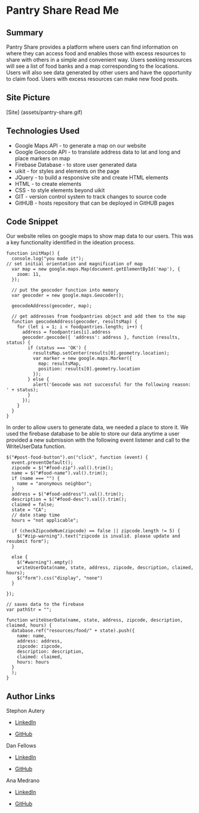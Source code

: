 # Pantry Share Read Me


## Summary
Pantry Share provides a platform where users can find information on where they can access food and enables those with excess resources to share with others in a simple and convenient way. Users seeking resources will see a list of food banks and a map corresponding to the locations. Users will also see data generated by other users and have the opportunity to claim food. Users with excess resources can make new food posts.

## Site Picture
[Site] (assets/pantry-share.gif)

## Technologies Used
- Google Maps API - to generate a map on our website
- Google Geocode API - to translate address data to lat and long and place markers on map
- Firebase Database - to store user generated data
- uikit - for styles and elements on the page
- JQuery - to build a responsive site and create HTML elements
- HTML - to create elements
- CSS - to style elements beyond uikit
- GIT - version control system to track changes to source code
- GitHUB - hosts repository that can be deployed in GitHUB pages

## Code Snippet

Our website relies on google maps to show map data to our users. This was a key functionality identified in the ideation process.

```
function initMap() {
  console.log("you made it");
// set initial orientation and magnification of map
  var map = new google.maps.Map(document.getElementById('map'), {
    zoom: 11,
  });

  // put the geocoder function into memory
  var geocoder = new google.maps.Geocoder();

  geocodeAddress(geocoder, map);

  // get addresses from foodpantries object and add them to the map
  function geocodeAddress(geocoder, resultsMap) {
    for (let i = 1; i < foodpantries.length; i++) {
      address = foodpantries[i].address
      geocoder.geocode({ 'address': address }, function (results, status) {
        if (status === 'OK') {
          resultsMap.setCenter(results[0].geometry.location);
          var marker = new google.maps.Marker({
            map: resultsMap,
            position: results[0].geometry.location
          });
        } else {
          alert('Geocode was not successful for the following reason: ' + status);
        }
      });
    }
  }
}
```
In order to allow users to generate data, we needed a place to store it. We used the firebase database to be able to store our data anytime a user provided a new submission with the following event listener and call to the WriteUserData function.

```
$("#post-food-button").on("click", function (event) {
  event.preventDefault();
  zipcode = $("#food-zip").val().trim();
  name = $("#food-name").val().trim();
  if (name === "") {
    name = "anonymous neighbor";
  }
  address = $("#food-address").val().trim();
  description = $("#food-desc").val().trim();
  claimed = false;
  state = "CA";
  // date stamp time
  hours = "not applicable";

  if (checkZipcodeNum(zipcode) == false || zipcode.length != 5) {
    $("#zip-warning").text("zipcode is invalid. please update and resubmit form");
  }

  else {
    $("#warning").empty()
    writeUserData(name, state, address, zipcode, description, claimed, hours);
    $("form").css("display", "none")
  }

});

// saves data to the firebase
var pathStr = "";

function writeUserData(name, state, address, zipcode, description, claimed, hours) {
  database.ref("resources/food/" + state).push({
    name: name,
    address: address,
    zipcode: zipcode,
    description: description,
    claimed: claimed,
    hours: hours
  }
  );
}

```

## Author Links 
Stephon Autery
 - [LinkedIn](https://www.linkedin.com/in/stephon-a-1bb575198)

- [GitHub](https://github.com/StephonAutery)

Dan Fellows
 - [LinkedIn](https://www.linkedin.com/in/dan-fellows-ba88a041)

- [GitHub](https://github.com/dfel08)

Ana Medrano
 - [LinkedIn](https://www.linkedin.com/in/ana-medrano-fernandez/)

- [GitHub](https://github.com/analoo)

